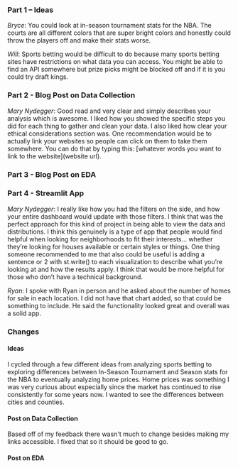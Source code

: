 ### Part 1 – Ideas
*Bryce*: You could look at in-season tournament stats for the NBA. The courts are all different colors that are super bright colors and honestly could throw the players off and make their stats worse. 

*Will*: Sports betting would be difficult to do because many sports betting sites have restrictions on what data you can access. You might be able to find an API somewhere but prize picks might be blocked off and if it is you could try draft kings. 


### Part 2 - Blog Post on Data Collection

*Mary Nydegger*: Good read and very clear and simply describes your analysis which is awesome. I liked how you showed the specific steps you did for each thing to gather and clean your data. I also liked how clear your ethical considerations section was. One recommendation would be to actually link your websites so people can click on them to take them somewhere. You can do that by typing this: [whatever words you want to link to the website](website url). 

### Part 3 - Blog Post on EDA

### Part 4 - Streamlit App

*Mary Nydegger*: I really like how you had the filters on the side, and how your entire dashboard would update with those filters. I think that was the perfect approach for this kind of project in being able to view the data and distributions. I think this genuinely is a type of app that people would find helpful when looking for neighborhoods to fit their interests… whether they’re looking for houses available or certain styles or things. One thing someone recommended to me that also could be useful is adding a sentence or 2 with st.write() to each visualization to describe what you’re looking at and how the results apply. I think that would be more helpful for those who don’t have a technical background. 

*Ryan*: I spoke with Ryan in person and he asked about the number of homes for sale in each location. I did not have that chart added, so that could be something to include. He said the functionality looked great and overall was a solid app. 



### Changes

#### Ideas
I cycled through a few different ideas from analyzing sports betting to exploring differences between In-Season Tournament and Season stats for the NBA to eventually analyzing home prices. Home prices was something I was very curious about especially since the market has continued to rise consistently for some years now. I wanted to see the differences between cities and counties. 

#### Post on Data Collection
Based off of my feedback there wasn't much to change besides making my links accessible. I fixed that so it should be good to go. 

#### Post on EDA
